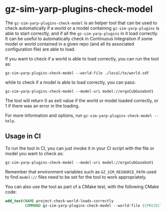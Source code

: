 # gz-sim-yarp-plugins-check-model

The `gz-sim-yarp-plugins-check-model` is an helper tool that can be used to check automatically if a world or a model containing `gz-sim-yarp-plugins` is able to start correctly, and if all the `gz-sim-yarp-plugins` in it load correctly. It can be useful to automatically check in Continuous Integration if some model or world contained in a given repo (and all its associated configuration file) are able to load.

If you want to check if a world is able to load correctly, you can run the tool as:

~~~
gz-sim-yarp-plugins-check-model --world-file ./local/to/world.sdf
~~~

while to check if a model is able to load correctly, you can pass:

~~~
gz-sim-yarp-plugins-check-model --model-uri model://ergoCubGazeboV1
~~~

The tool will return 0 as exit value if the world or model loaded correctly, or 1 if there was an error in the loading.

For more information and options, run `gz-sim-yarp-plugins-check-model --help`.


## Usage in CI

To run the tool in CI, you can just invoke it in your CI script with the file or model you want to check as:

~~~
gz-sim-yarp-plugins-check-model --model-uri model://ergoCubGazeboV1
~~~

Remember that environment variables such as  `GZ_SIM_RESOURCE_PATH` used to find `model://` files need to be set for the tool to work appropriately.

You can also use the tool as part of a CMake test, with the following CMake code:

~~~cmake
add_test(NAME project-check-world-loads-correctly
         COMMAND gz-sim-yarp-plugins-check-model --world-file ${PROJECT_SOURCE_DIR}/location/of/world/file.sdf)
~~~
